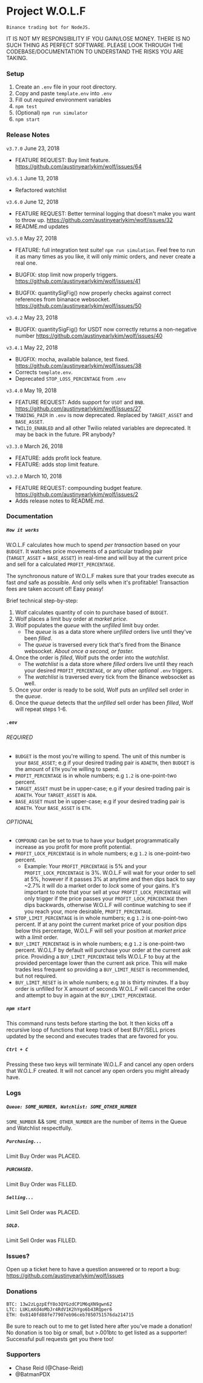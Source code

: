 # Project W.O.L.F
    Binance trading bot for NodeJS.

IT IS NOT MY RESPONSIBILITY IF YOU GAIN/LOSE MONEY.  THERE IS NO SUCH THING AS PERFECT SOFTWARE.  PLEASE LOOK THROUGH THE CODEBASE/DOCUMENTATION TO UNDERSTAND THE RISKS YOU ARE TAKING.  

### Setup
1. Create an `.env` file in your root directory.
2. Copy and paste `template.env` into `.env`
3. Fill out *required* environment variables
4. `npm test`
5. (Optional) `npm run simulator`
6. `npm start`

### Release Notes
`v3.7.0` June 23, 2018
- FEATURE REQUEST: Buy limit feature. https://github.com/austinyearlykim/wolf/issues/64

`v3.6.1` June 13, 2018
- Refactored watchlist

`v3.6.0` June 12, 2018
- FEATURE REQUEST: Better terminal logging that doesn't make you want to throw up. https://github.com/austinyearlykim/wolf/issues/32
- README.md updates

`v3.5.0` May 27, 2018
- FEATURE: full integration test suite! `npm run simulation`.  Feel free to run it as many times as you like, it will only mimic orders, and never create a real one.

- BUGFIX: stop limit now properly triggers. https://github.com/austinyearlykim/wolf/issues/41
- BUGFIX: quantitySigFig() now properly checks against correct references from binanace websocket. https://github.com/austinyearlykim/wolf/issues/50

`v3.4.2` May 23, 2018
- BUGFIX: quantitySigFig() for USDT now correctly returns a non-negative number https://github.com/austinyearlykim/wolf/issues/40

`v3.4.1` May 22, 2018
- BUGFIX: mocha, available balance, test fixed. https://github.com/austinyearlykim/wolf/issues/38
- Corrects `template.env`.
- Deprecated `STOP_LOSS_PERCENTAGE` from `.env`

`v3.4.0` May 19, 2018
- FEATURE REQUEST: Adds support for `USDT` and `BNB`. https://github.com/austinyearlykim/wolf/issues/27
- `TRADING_PAIR` in `.env` is now deprecated.  Replaced by `TARGET_ASSET` and `BASE_ASSET`.
- `TWILIO_ENABLED` and all other Twilio related variables are deprecated.  It may be back in the future. PR anybody?

`v3.3.0` March 26, 2018
- FEATURE: adds profit lock feature.
- FEATURE: adds stop limit feature.

`v3.2.0` March 10, 2018
- FEATURE REQUEST: compounding budget feature. https://github.com/austinyearlykim/wolf/issues/2
- Adds release notes to README.md.

### Documentation
##### `How it works`
W.O.L.F calculates how much to spend *per transaction* based on your `BUDGET`.  It watches price movements of a particular trading pair (`TARGET_ASSET` + `BASE_ASSET`) in real-time and will buy at the current price and sell for a calculated `PROFIT_PERCENTAGE`.

The synchronous nature of W.O.L.F makes sure that your trades execute as fast *and* safe as possible.  And only sells when it's profitable!  Transaction fees are taken account of!  Easy peasy!

Brief technical step-by-step:  
1. Wolf calculates quantity of coin to purchase based of `BUDGET`.
2. Wolf places a limit buy order at *market price*.
3. Wolf populates the *queue* with the *unfilled* limit buy order.
    - The *queue* is as a data store where *unfilled* orders live until they've been *filled*.
    - The *queue* is traversed every tick that's fired from the Binance websocket. *About once a second, or faster.*
4. Once the order is *filled*, Wolf puts the order into the *watchlist*.
    - The *watchlist* is a data store where *filled* orders live until they reach your desired `PROFIT_PERCENTAGE`, or any other *optional* `.env` triggers.
    - The *watchlist* is traversed every tick from the Binance websocket as well.
5. Once your order is ready to be sold, Wolf puts an *unfilled* sell order in the *queue*.
6. Once the *queue* detects that the *unfilled* sell order has been *filled*, Wolf will repeat steps 1-6.

##### `.env`
###### REQUIRED
- `BUDGET` is the most you're willing to spend.  The unit of this number is your `BASE_ASSET`; e.g if your desired trading pair is `ADAETH`, then `BUDGET` is the amount of `ETH` you're willing to spend.
- `PROFIT_PERCENTAGE` is in whole numbers; e.g `1.2` is one-point-two percent.
- `TARGET_ASSET` must be in upper-case; e.g if your desired trading pair is `ADAETH`. Your `TARGET_ASSET` is `ADA`.
- `BASE_ASSET` must be in upper-case; e.g if your desired trading pair is `ADAETH`. Your `BASE_ASSET` is `ETH`.
###### OPTIONAL
- `COMPOUND` can be set to true to have your budget programmatically increase as you profit for more profit potential.
- `PROFIT_LOCK_PERCENTAGE` is in whole numbers; e.g `1.2` is one-point-two percent.  
    - Example: Your `PROFIT_PERCENTAGE` is 5% and your `PROFIT_LOCK_PERCENTAGE` is 3%.  W.O.L.F will wait for your order to sell at 5%, however if it passes 3% at anytime and then dips back to say ~2.7% it will do a market order to *lock* some of your gains.   It's important to note that your sell at your `PROFIT_LOCK_PERCENTAGE` will only trigger if the price passes your `PROFIT_LOCK_PERCENTAGE` then dips backwards, otherwise W.O.L.F will continue watching to see if you reach your, more desirable, `PROFIT_PERCENTAGE`.
- `STOP_LIMIT_PERCENTAGE` is in whole numbers; e.g `1.2` is one-point-two percent.  If at any point the current market price of your position dips below this percentage, W.O.L.F will sell your position at *market price* with a *limit* order.
- `BUY_LIMIT_PERCENTAGE` is in whole numbers; e.g `1.2` is one-point-two percent.  W.O.L.F by default will purchase your order at the current ask price.  Providing a `BUY_LIMIT_PERCENTAGE` tells W.O.L.F to buy at the provided percentage lower than the current ask price.  This will make trades less frequent so providing a `BUY_LIMIT_RESET` is recommended, but not required.
- `BUY_LIMIT_RESET` is in whole numbers; e.g `30` is thirty minutes.  If a buy order is unfilled for X amount of seconds W.O.L.F will cancel the order and attempt to buy in again at the `BUY_LIMIT_PERCENTAGE`.

##### `npm start`
This command runs tests before starting the bot.  It then kicks off a recursive loop of functions that keep track of best BUY/SELL prices updated by the second and executes trades that are favored for you.

##### `Ctrl + C`
Pressing these two keys will terminate W.O.L.F and cancel any open orders that W.O.L.F created.  It will not cancel any open orders you might already have.

### Logs
##### `Queue: SOME_NUMBER, Watchlist: SOME_OTHER_NUMBER`
`SOME_NUMBER` && `SOME_OTHER_NUMBER` are the number of items in the Queue and Watchlist respectfully.

##### `Purchasing... `
Limit Buy Order was PLACED.

##### `PURCHASED. `
Limit Buy Order was FILLED.

##### `Selling... `
Limit Sell Order was PLACED.

##### `SOLD. `
Limit Sell Order was FILLED.

### Issues?
Open up a ticket here to have a question answered or to report a bug: https://github.com/austinyearlykim/wolf/issues

### Donations
    BTC: 13w2zLgzpEfY8o3QYGzdCP1M6qXN9gwn62
    LTC: LUKLmXd4oMbJr4RdV1K2hYgo6b43RQper6
    ETH: 0x8140fd88fe77907eb96ceb7850751576da214715
Be sure to reach out to me to get listed here after you've made a donation!  No donation is too big or small, but >.001btc to get listed as a supporter!  Successful pull requests get you there too!

### Supporters
 - Chase Reid (@Chase-Reid)
 - @BatmanPDX
